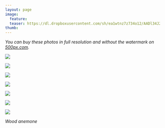 ```yaml
---
layout: page
image:
  feature:
  teaser: https://dl.dropboxusercontent.com/sh/ea1wtnz7z734o12/AADl34J218FwOhkJj9xMpNU-a/luontokuvat/kev%C3%A4t/DSC60965-245px.jpg
thumb:
---
```


*You can buy these photos in full resolution and without the watermark on [500px.com](https://500px.com/minimuutticom/galleries/hepatica-flowers).*

[![](https://dl.dropboxusercontent.com/sh/ea1wtnz7z734o12/AADzAYDJcw9OabeN6SQ9MOH8a/luontokuvat/kev%C3%A4t/DSC60926-800px.jpg)](https://dl.dropboxusercontent.com/sh/ea1wtnz7z734o12/AAD6fO8Hc3rAq1OCHwgO-Rgba/luontokuvat/kev%C3%A4t/DSC60926.jpg)

[![](https://dl.dropboxusercontent.com/sh/ea1wtnz7z734o12/AABK2i1KiDozOc8QFZNKSULza/luontokuvat/kev%C3%A4t/DSC60928-800px.jpg)](https://dl.dropboxusercontent.com/sh/ea1wtnz7z734o12/AAAXTx7CvL6apOv3BlfFNKu6a/luontokuvat/kev%C3%A4t/DSC60928.jpg)

[![](https://dl.dropboxusercontent.com/sh/ea1wtnz7z734o12/AAD52p8grGrMBj96jEy12Krea/luontokuvat/kev%C3%A4t/DSC60965-800px.jpg)](https://dl.dropboxusercontent.com/sh/ea1wtnz7z734o12/AAAGzJKFuqlJ9QPXCE8nONmNa/luontokuvat/kev%C3%A4t/DSC60965.jpg)

[![](https://dl.dropboxusercontent.com/sh/ea1wtnz7z734o12/AACKaYk7CZUzk1NbOoGw_PYia/luontokuvat/kev%C3%A4t/DS15755-800px.jpg)](https://dl.dropboxusercontent.com/sh/ea1wtnz7z734o12/AACGTSpbfbNaroov105LeVmIa/luontokuvat/kev%C3%A4t/DS15755.jpg)

[![](https://dl.dropboxusercontent.com/sh/ea1wtnz7z734o12/AACvPJRh95oYZgySKfzQ9zzXa/luontokuvat/kev%C3%A4t/DS15074-800px.jpg)](https://dl.dropboxusercontent.com/sh/ea1wtnz7z734o12/AAANk5o2WUMCdxRFQkzXFSL8a/luontokuvat/kev%C3%A4t/DS15074.jpg)

[![](https://dl.dropboxusercontent.com/sh/ea1wtnz7z734o12/AADi2jFgIwsMULTkFq1GP3bda/luontokuvat/kev%C3%A4t/DS15077-800px.jpg)](https://dl.dropboxusercontent.com/sh/ea1wtnz7z734o12/AAC-h7MTkVGeaxaj-BG4ORfZa/luontokuvat/kev%C3%A4t/DS15077.jpg)

[![](https://dl.dropboxusercontent.com/sh/ea1wtnz7z734o12/AADqp-eCoe1WkIcwJ0O_HdC4a/luontokuvat/kev%C3%A4t/DS15080-800px.jpg)](https://dl.dropboxusercontent.com/sh/ea1wtnz7z734o12/AABivsV2kluW_K_o0En0Rorya/luontokuvat/kev%C3%A4t/DS15080.jpg)

*Wood anemone*

